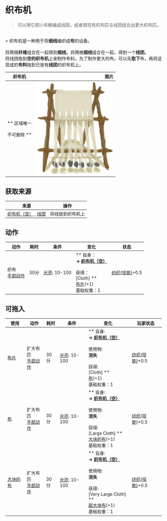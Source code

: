 # 织布机  
> 可以用它把小布解编成线团，或者用现有的布匹与线团组合出更大的布匹。  
<br>  
> 织布机是一种用于将<b>细线</b>编织成<b>布</b>的设备。<br><br>将两根<b>纤维</b>组合在一起得到<b>细线</b>。将两根<b>细线</b>组合在一起，得到一个<b>线团</b>。<br>将线团拖到<b>空的织布机</b>上来制作布料。为了制作更大的布，可以先<b>取下</b>布，再将这现成的<b>布料</b>拖到已放有<b>线团</b>的织布机上。  
  
  织布机  |   图片   
 ----  |  ----:   
 ** 区域唯一 **<br><br>** 不可删除 **  |  <img decoding="async" src="Sprite/LoomCloth.png" href="a.md" style="max-width:300px;max-height:300px;">   
  
## 获取来源  
来源  |  操作  
----  |  ----  
[织布机（空）](LoomEmpty.md) , [线团](YarnFiber.md)  |  将线放到织布机上  
## 动作  
动作  |  耗时  |  条件  |  变化  |  状态  
----  |  ----  |  ----  |  ----  |  ----  
织布<br>[手部动作](HandAction.md)  |  30分  |  [光亮](Light.md): 10-100  |  ** 自身：**<br>→ [织布机（空）](LoomEmpty.md)<br><br>** 获得： **<br>** [Cloth] **<br>  [布片](ClothSmall.md)(+1)<br>基础权重：1  |  [纺织(技能)](Skill_Tailoring.md)+0.5  
## 可拖入  
使用  |  动作  |  耗时  |  条件  |  变化  |  玩家状态  
----  |  ----  |  ----  |  ----  |  ----  |  ----  
[布片](ClothSmall.md)  |  扩大布匹<br>[手部动作](HandAction.md)  |  30分  |  [光亮](Light.md): 10-100  |  ** 自身: **<br>→ [织布机（空）](LoomEmpty.md)<br><br>** 使用物: **<br>消失<br><br>** 获得: **<br>** [Cloth] **<br>  [布](Cloth.md)(+1)<br>基础权重：1  |  [纺织(技能)](Skill_Tailoring.md)+0.5  
[布](Cloth.md)  |  扩大布匹<br>[手部动作](HandAction.md)  |  30分  |  [光亮](Light.md): 10-100  |  ** 自身: **<br>→ [织布机（空）](LoomEmpty.md)<br><br>** 使用物: **<br>消失<br><br>** 获得: **<br>** [Large Cloth] **<br>  [大块的布](ClothLarge.md)(+1)<br>基础权重：1  |  [纺织(技能)](Skill_Tailoring.md)+0.5  
[大块的布](ClothLarge.md)  |  扩大布匹<br>[手部动作](HandAction.md)  |  30分  |  [光亮](Light.md): 10-100  |  ** 自身: **<br>→ [织布机（空）](LoomEmpty.md)<br><br>** 使用物: **<br>消失<br><br>** 获得: **<br>** [Very Large Cloth] **<br>  [超大块布](ClothVeryLarge.md)(+1)<br>基础权重：1  |  [纺织(技能)](Skill_Tailoring.md)+0.5  


<script>document.title="织布机 - 卡牌生存百科 Card Survival Wiki";</script>